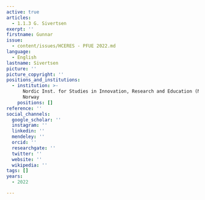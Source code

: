```yaml
---
active: true
articles:
  - 1.1.3 G. Sivertsen
exerpt: ''
firstname: Gunnar
issue:
  - content/issues/HCERES - PFUE 2022.md
language:
  - English
lastname: Sivertsen
picture: ''
picture_copyright: ''
positions_and_institutions:
  - institution: >-
      Nordic Inst. for Studies in Innovation, Research and Education (NIFU),
      Norway
    positions: []
reference: ''
social_channels:
  google_scholar: ''
  instagram: ''
  linkedin: ''
  mendeley: ''
  orcid: ''
  researchgate: ''
  twitter: ''
  website: ''
  wikipedia: ''
tags: []
years:
  - 2022

---
```

